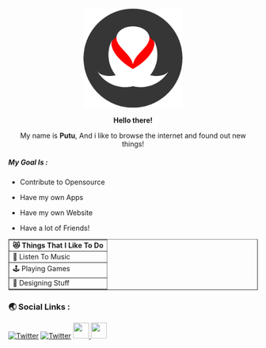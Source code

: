 <p align="center">

<img height=200 width=200 src="https://github.com/putulopi/images/blob/main/logo.png">

</p>

<p align="center"><b>Hello there!</b></p>

<p align="center">
My name is <b>Putu</b>,
And i like to browse the internet
and found out new things!
</p>


##### My Goal Is :             
- Contribute to Opensource

- Have my own Apps         

- Have my own Website      

- Have a lot of Friends!   

<table border="1";style="margin-left:auto;margin-right:auto;">
	<tr>
		<td>
		<b>😻 Things That I Like To Do</b>
		</td>
		<tr>
		<td>🎵 Listen To Music</td>
		</tr>
		<tr>
		<td>🕹️ Playing Games</td>
		</tr>
		<tr>
		<td>🎨 Designing Stuff</td>
		</tr>
	</tr>
</table>

### 🌏 Social Links :

<a href="https://twitter.com/putulopi"> <img alt="Twitter" height=32 width=32 src="https://simpleicons.org/icons/twitter.svg"></a>
<a href="https://instagram.com/putulopi"> <img alt="Twitter" height=32 width=32 src="https://simpleicons.org/icons/instagram.svg"></a>
<a href="https://www.canva.com/p/putulopi/"> <img height=32 width=32 src="https://simpleicons.org/icons/canva.svg"> </a>
<a href="https://www.chess.com/member/putulopi"> <img height=32 width=32 src="https://simpleicons.org/icons/lichess.svg"> </a>
